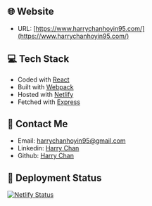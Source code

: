 ## 🌐 Website
- URL: [https://www.harrychanhoyin95.com/](https://www.harrychanhoyin95.com/)

## 💻 Tech Stack

- Coded with [React](https://reactjs.org/)
- Built with [Webpack](https://webpack.js.org/)
- Hosted with [Netlify](https://www.netlify.com/)
- Fetched with [Express](https://expressjs.com/)

## :email: Contact Me

- Email: [harrychanhoyin95@gmail.com](mailto:harrychanhoyin95@gmail.com)
- Linkedin: [Harry Chan](https://www.linkedin.com/in/harry-chan-045740b7/)
- Github: [Harry Chan](https://github.com/harrychanhoyin95)

## 💫 Deployment Status

[![Netlify Status](https://api.netlify.com/api/v1/badges/5b311a79-2247-421f-8d1a-31a411befede/deploy-status)](https://app.netlify.com/sites/news-coverage/deploys)
